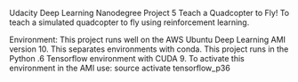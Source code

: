 Udacity Deep Learning Nanodegree Project 5
Teach a Quadcopter to Fly!
To teach a simulated quadcopter to fly using reinforcement learning.

Environment:
This project runs well on the AWS Ubuntu Deep Learning AMI version 10.
This separates environments with conda. This project runs in the Python .6 Tensorflow environment with CUDA 9.
To activate this environment in the AMI use:
source activate tensorflow_p36

